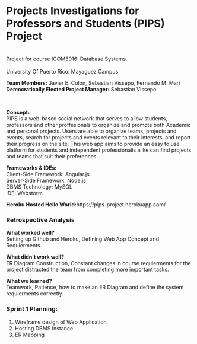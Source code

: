 # Projects Investigations for Professors and Students (PIPS) Project
<br>Project for course ICOM5016: Database Systems.</br>
<br>University Of Puerto Rico: Mayaguez Campus</br>
<p><b>Team Members:</b> Javier E. Colon, Sebastian Vissepo, Fernando M. Mari<br>
<b>Democratically Elected Project Manager:</b> Sebastian Vissepo</p><br>
<p><b>Concept:</b><br>PIPS is a web-based social network that serves to allow students, professors and other proffesionals to organize and promote both Academic and personal projects. Users are able to organize teams, projects and events, search for projects and events relevant to their interests, and report their progress on the site. This web app aims to provide an easy to use platform for students and independent professionalis alike can find projects and teams that suit their preferences.</p>

<p><b>Frameworks & IDEs:</b><br>Client-Side Framework: Angular.js<br>Server-Side Framework: Node.js<br>DBMS Technology: MySQL<br>IDE: Webstorm</p>
<p><b>Heroku Hosted Hello World:</b>https://pips-project.herokuapp.com/</p>
<h3>Retrospective Analysis </h3>
<p><b>What worked well? </b> <br> Setting up Github and Heroku, Defining Web App Concept and Requierments. </br></p>
<p><b>What didn't work well? </b> <br>ER Diagram Construction, Constant changes in course requierments for the project distracted the team from completing more important tasks. </br></p>
<p><b>What we learned? </b> <br> Teamwork, Patience, how to make an ER Diagram and define the system requierments correctly. </br><p> 
<h3>Sprint 1 Planning:</h3> 
<ol>
<li>Wireframe design of Web Application</li>
<li>Hosting DBMS Instance</li>
<li>ER Mapping</li>
</ol>
</br></p> 
